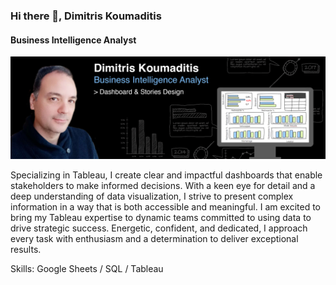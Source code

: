 ### Hi there 👋, Dimitris Koumaditis
#### Business Intelligence Analyst
![Business Intelligence Analyst](https://github.com/Dimitris-Koumaditis/Dimitris-Koumaditis/blob/main/%CE%A3%CF%84%CE%B9%CE%B3%CE%BC%CE%B9%CE%BF%CC%81%CF%84%CF%85%CF%80%CE%BF%20%CE%BF%CE%B8%CE%BF%CC%81%CE%BD%CE%B7%CF%82%202024-456-27%2C%2012.01.44.png)

Specializing in Tableau, I create clear and impactful dashboards that enable stakeholders to make informed decisions. With a keen eye for detail and a deep understanding of data visualization, I strive to present complex information in a way that is both accessible and meaningful. I am excited to bring my Tableau expertise to dynamic teams committed to using data to drive strategic success. Energetic, confident, and dedicated, I approach every task with enthusiasm and a determination to deliver exceptional results.

Skills: Google Sheets / SQL / Tableau




